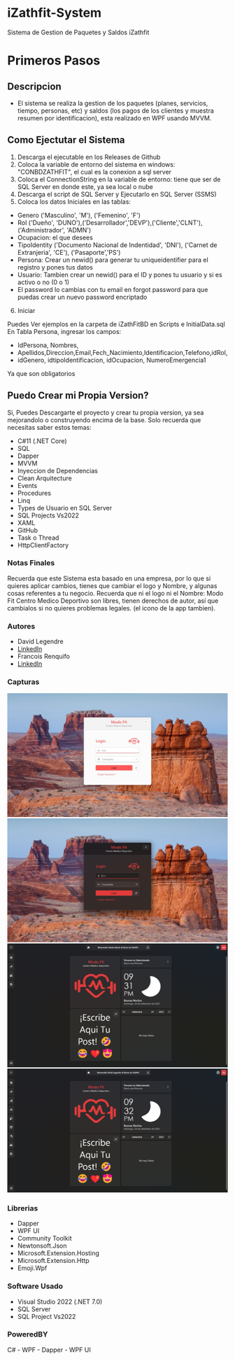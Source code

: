 # iZathfit-System
Sistema de Gestion de Paquetes y Saldos iZathfit

# Primeros Pasos

## Descripcion
- El sistema se realiza la gestion de los paquetes (planes, servicios, tiempo, personas, etc) y saldos (los pagos de los clientes y muestra resumen por identificacion), esta realizado en WPF usando MVVM.

## Como Ejectutar el Sistema
1. Descarga el ejecutable en los Releases de Github
2. Coloca la variable de entorno del sistema en windows: "CONBDZATHFIT", el cual es la conexion a sql server
3. Coloca el ConnectionString en la variable de entorno: tiene que ser de SQL Server en donde este, ya sea local o nube
4. Descarga el script de SQL Server y Ejecutarlo en SQL Server (SSMS)
5. Coloca los datos Iniciales en las tablas:
- Genero ('Masculino', 'M'), ('Femenino', 'F')
- Rol ('Dueño', 'DUNO'),('Desarrollador','DEVP'),('Cliente','CLNT'),('Administrador', 'ADMN')
- Ocupacion: el que desees
- TipoIdentity ('Documento Nacional de Indentidad', 'DNI'), ('Carnet de Extranjeria', 'CE'), ('Pasaporte','PS')
- Persona: Crear un newid() para generar tu uniqueidentifier para el registro y pones tus datos
- Usuario: Tambien crear un newid() para el ID y pones tu usuario y si es activo o no (0 o 1)
- El password lo cambias con tu email en forgot password para que puedas crear un nuevo password encriptado

6. Iniciar

Puedes Ver ejemplos en la carpeta de iZathFitBD en Scripts e InitialData.sql
En Tabla Persona, ingresar los campos:
- IdPersona, Nombres, 
- Apellidos,Direccion,Email,Fech_Nacimiento,Identificacion,Telefono,idRol, 
- idGenero, idtipoIdentificacion, idOcupacion, NumeroEmergencia1

Ya que son obligatorios

## Puedo Crear mi Propia Version?
Si, Puedes Descargarte el proyecto y crear tu propia version, ya sea mejorandolo o construyendo encima de la base.
Solo recuerda que necesitas saber estos temas:
- C#11 (.NET Core)
- SQL
- Dapper
- MVVM
- Inyeccion de Dependencias
- Clean Arquitecture
- Events
- Procedures
- Linq
- Types de Usuario en SQL Server
- SQL Projects Vs2022
- XAML
- GitHub
- Task o Thread
- HttpClientFactory

### Notas Finales
Recuerda que este Sistema esta basado en una empresa, por lo que si quieres aplicar cambios, tienes que cambiar el logo y Nombre, y algunas cosas referentes a tu negocio.
Recuerda que ni el logo ni el Nombre: Modo Fit Centro Medico Deportivo son libres, tienen derechos de autor, así que cambialos si no quieres problemas legales. (el icono de la app tambien).

### Autores
- David Legendre
- [LinkedIn](https://www.linkedin.com/in/david-legendre-albites-904a361a7/)
- Francois Renquifo
- [LinkedIn](https://www.linkedin.com/in/francois-renquifo-mercado-544141192/)

### Capturas
![image](https://github.com/Davidlegendre/iZathfit-System/blob/main/Capturas/login.jpg)
![image](https://github.com/Davidlegendre/iZathfit-System/blob/main/Capturas/logindark.jpg)
![image](https://github.com/Davidlegendre/iZathfit-System/blob/main/Capturas/main.jpg)
![image](https://github.com/Davidlegendre/iZathfit-System/blob/main/Capturas/maindev.jpg)


### Librerias
- Dapper
- WPF UI
- Community Toolkit
- Newtonsoft.Json
- Microsoft.Extension.Hosting
- Microsoft.Extension.Http
- Emoji.Wpf

### Software Usado
- Visual Studio 2022 (.NET 7.0)
- SQL Server
- SQL Project Vs2022

### PoweredBY
C# - WPF - Dapper - WPF UI
